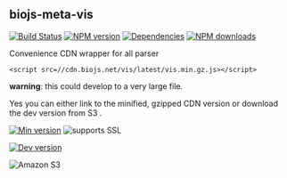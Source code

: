 biojs-meta-vis
-------------------

[![Build Status](https://travis-ci.org/biojs/biojs-meta-vis.svg?branch=master)](https://travis-ci.org/biojs/biojs-meta-vis)
[![NPM version](http://img.shields.io/npm/v/biojs-meta-vis.svg)](https://www.npmjs.org/package/biojs-meta-vis)
[![Dependencies](https://david-dm.org/biojs/biojs-meta-vis.png)](https://david-dm.org/biojs/biojs-meta-vis)
[![NPM downloads](http://img.shields.io/npm/dm/biojs-meta-vis.svg)](https://www.npmjs.org/package/biojs-meta-vis)


Convenience CDN wrapper for all parser

```
<script src=//cdn.biojs.net/vis/latest/vis.min.gz.js></script>
```

__warning__: this could develop to a very large file.

Yes you can either link to the minified, gzipped CDN version or download the dev version from S3 .

[![Min version](http://img.shields.io/badge/prod-133kB-blue.svg)](https://cdn.biojs.net/vis/latest/vis.min.gz.js)  ![supports SSL](http://img.shields.io/badge/SSL-yes-green.svg)

[![Dev version](http://img.shields.io/badge/dev-latest-yellow.svg)](https://s3-eu-west-1.amazonaws.com/biojs/vis/latest/vis.js) 


![Amazon S3](https://upload.wikimedia.org/wikipedia/commons/thumb/1/1d/AmazonWebservices_Logo.svg/500px-AmazonWebservices_Logo.svg.png)

